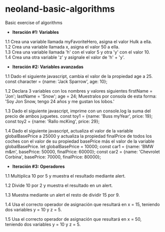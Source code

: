 # neoland-basic-algorithms
Basic exercise of algorithms

- **Iteración #1: Variables**

1.1 Crea una variable llamada myFavoriteHero, asigna el valor Hulk a ella.  
1.2 Crea una variable llamada x, asigna el valor 50 a ella.  
1.3 Crea una variable llamada 'h' con el valor 5 y otra 'y' con el valor 10.   
1.4 Crea una otra variable 'z' y asignale el valor de 'h' + 'y'.

- **Iteración #2: Variables avanzadas**

1.1 Dado el siguiente javascript, cambia el valor de la propiedad age a 25.
const character = {name: 'Jack Sparrow', age: 10};  

1.2 Declara 3 variables con los nombres y valores siguientes 
	firstName = 'Jon'; 
	lastName = 'Snow'; 
	age = 24; 
Muestralos por consola de esta forma: 
	'Soy Jon Snow, tengo 24 años y me gustan los lobos.'  

1.3 Dado el siguiente javascript, imprime con un console.log la suma del precio de
ambos juguetes.
const toy1 = {name: 'Buss myYear', price: 19};
const toy2 = {name: 'Rallo mcKing', price: 29};  

1.4 Dado el siguiente javascript, actualiza el valor de la variable globalBasePrice a 25000 
y actualiza la propiedad finalPrice de todos los coches con el valor de su propiedad 
basePrice más el valor de la variable globalBasePrice.
let globalBasePrice = 10000;
const car1 = {name: 'BMW m&m', basePrice: 50000, finalPrice: 60000};
const car2 = {name: 'Chevrolet Corbina', basePrice: 70000, finalPrice: 80000};
 
- **Iteración #3: Operadores**  

1.1 Multiplica 10 por 5 y muestra el resultado mediante alert.  

1.2 Divide 10 por 2 y muestra el resultado en un alert.  

1.3 Muestra mediante un alert el resto de dividir 15 por 9.  

1.4 Usa el correcto operador de asignación que resultará en x = 15, 
teniendo dos variables y = 10 y z = 5.  

1.5 Usa el correcto operador de asignación que resultará en x = 50,
teniendo dos variables y = 10 y z = 5.
